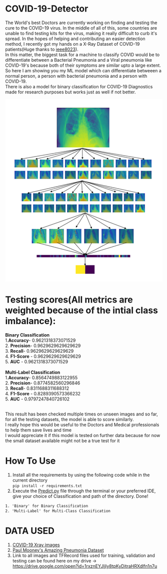 # COVID-19-Detector
The World's best Doctors are currently working on finding and testing the cure to the COVID-19 virus. In the middle of all of this, some countries are unable to find testing kits for the virus, making it really difficult to curb it's spread. In the hopes of helping and contributing an easier detection method, I recently got my hands on a X-Ray Dataset of COVID-19 patients(Huge thanks to <a href=https://github.com/ieee8023>ieee8023</a>). <br>
In this matter, the biggest task for a machine to classify COVID would be to differentiate between a Bacterial Pneumonia and a Viral pneumonia like COVID-19's because both of their symptoms are similar upto a large extent. So here I am showing you my ML model which can differentiate betweeen a normal person, a person with bacterial pneumonia and a person with COVID-19.<br>
There is also a model for binary classification for COVID-19 Diagnostics made for research purposes but works just as well if not better.

![Visualisation](https://github.com/DarshanDeshpande/COVID-19-Detector/blob/master/images/Visualisation.png)

# Testing scores(All metrics are weighted because of the intial class imbalance):
<b>Binary Classification</b><br>
   1.<b>Accuracy</b>- 0.9621318373071529 <br>
   2. <b>Precision</b>- 0.9629629629629629 <br>
   3. <b>Recall</b>- 0.9629629629629629 <br>
   4. <b>F1-Score</b> - 0.9629629629629629 <br>
   5. <b>AUC</b> - 0.9621318373071529 <br><br>
   <b>Multi-Label Classification</b><br>
   1.<b>Accuracy</b>- 0.8564749883122955 <br>
   2. <b>Precision</b>- 0.8774582560296846 <br>
   3. <b>Recall</b>- 0.8311688311688312 <br>
   4. <b>F1-Score</b> - 0.8289390573366232 <br>
   5. <b>AUC</b> - 0.9797247840726102 <br><br>

This result has been checked multiple times on unseen images and so far, for all the testing datasets, the model is able to score similarly.<br>
I really hope this would be useful to the Doctors and Medical professionals to help them save lives and time<br>
I would appreciate it if this model is tested on further data because for now the small dataset available might not be a true test for it

# How To Use
1. Install all the requirements by using the following code while in the current directory<br>
```pip install -r requirements.txt```<br>
2. Execute the <a href=https://github.com/DarshanDeshpande/COVID-19-Detector/blob/master/Predict.py>Predict.py</a> file through the terminal or your preferred IDE, give your choice of Classification and path of the directory. Done!<br>
```
1. 'Binary' for Binary Classification
2. 'Multi-Label' for Multi-Class Classification 
```

# DATA USED <br>
  1. <a href=https://github.com/ieee8023/covid-chestxray-dataset>COVID-19 Xray images</a>
  2. <a href=https://www.kaggle.com/paultimothymooney/chest-xray-pneumonia>Paul Mooney's Amazing Pneumonia Dataset</a>
  3. Link to all images and TFRecord files used for training, validation and testing can be found here on my drive -> https://drive.google.com/open?id=1rxznEYJljIy8tpKyDitraHRXdlfn1n7u
